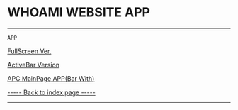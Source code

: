 # WHOAMI WEBSITE APP #
---
`APP`
  
[FullScreen Ver.](/full.apk)
  
[ActiveBar Version](/bar.apk)
  
[APC MainPage APP(Bar With)](/apc.apk)
  
[----- Back to index page -----](/index.md)
***